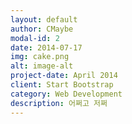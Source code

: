 ```yaml
---
layout: default
author: CMaybe
modal-id: 2
date: 2014-07-17
img: cake.png
alt: image-alt
project-date: April 2014
client: Start Bootstrap
category: Web Development
description: 어쩌고 저쩌
---
```

